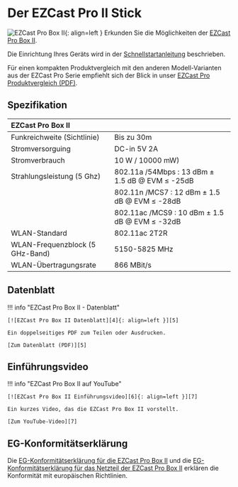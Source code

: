 # Der EZCast Pro II Stick

![EZCast Pro Box II][1]{: align=left } Erkunden Sie die Möglichkeiten der [EZCast Pro Box II][2]. 

Die Einrichtung Ihres Geräts wird in der [Schnellstartanleitung](quickstart.md) beschrieben. 

Für einen kompakten Produktvergleich mit den anderen Modell-Varianten aus der EZCast Pro Serie empfiehlt sich der Blick in unser [EZCast Pro Produktvergleich (PDF)][3].

  [1]: /assets/img/box2.png
  [2]: https://www.ezcastpro.de/box2.php
  [3]: https://download.stueber.de/doc/de/ezcastpro/ezcastpro.produktvergleich.de.pdf

## Spezifikation

| EZCast Pro Box II | |
| :---- | :---- |
| Funkreichweite (Sichtlinie) | Bis zu 30m |
| Stromversorguing | DC-in 5V 2A |
| Stromverbrauch | 10 W / 10000 mW)
| Strahlungsleistung (5 Ghz) | 802.11a /54Mbps : 13 dBm ± 1.5 dB @ EVM ≤ -25dB |
|  | 802.11n /MCS7 : 12 dBm ± 1.5 dB @ EVM ≤ -28dB |
|  | 802.11ac /MCS9 : 10 dBm ± 1.5 dB @ EVM ≤ -32dB |
| WLAN-Standard | 802.11ac 2T2R | 
| WLAN-Frequenzblock (5 GHz-Band) |  5150-5825 MHz |
| WLAN-Übertragungsrate |  866 MBit/s |

## Datenblatt

!!! info "EZCast Pro Box II - Datenblatt"

    [![EZCast Pro Box II Datenblatt][4]{: align=left }][5]
	
	Ein doppelseitiges PDF zum Teilen oder Ausdrucken.
	
	[Zum Datenblatt (PDF)][5]

  [4]: /assets/img/box2.datasheet.png
  [5]: https://download.stueber.de/doc/de/ezcastpro/ezcastpro-box-II.brochure.de.pdf

## Einführungsvideo

!!! info "EZCast Pro Box II auf YouTube"

    [![EZCast Pro Box II Einführungsvideo][6]{: align=left }][7]
	
	Ein kurzes Video, das die EZCast Pro Box II vorstellt.
	
	[Zum YouTube-Video][7]

  [6]: /assets/img/box2.video.png
  [7]: https://youtu.be/zq9lRXVevTk

## EG-Konformitätserklärung

Die [EG-Konformitätserklärung für die EZCast Pro Box II][8] und die [EG-Konformitätserklärung für das Netzteil der EZCast Pro Box II][9] erklären die Konformität mit europäischen Richtlinien.

  [8]: https://download.stueber.de/doc/de/ezcastpro/ezcastpro-box-II.konformitaetserklaerung.pdf
  [9]: https://download.stueber.de/doc/de/quattropod/netzteil.konformitaetserklaerung.pdf
